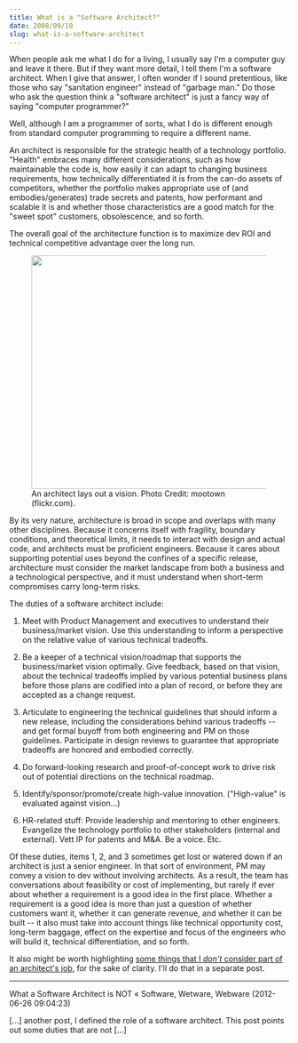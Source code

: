```yaml
---
title: What is a "Software Architect?"
date: 2008/09/10
slug: what-is-a-software-architect
---
```


When people ask me what I do for a living, I usually say I'm a computer guy and leave it there. But if they want more detail, I tell them I'm a software architect. When I give that answer, I often wonder if I sound pretentious, like those who say "sanitation engineer" instead of "garbage man." Do those who ask the question think a "software architect" is just a fancy way of saying "computer programmer?"

Well, although I am a programmer of sorts, what I do is different enough from standard computer programming to require a different name.

An architect is responsible for the strategic health of a technology portfolio. "Health" embraces many different considerations, such as how maintainable the code is, how easily it can adapt to changing business requirements, how technically differentiated it is from the can-do assets of competitors, whether the portfolio makes appropriate use of (and embodies/generates) trade secrets and patents, how performant and scalable it is and whether those characteristics are a good match for the "sweet spot" customers, obsolescence, and so forth.

The overall goal of the architecture function is to maximize dev ROI and technical competitive advantage over the long run.

<figure><img title="An architect lays out a vision..." src="http://farm6.staticflickr.com/5291/5424759413_5c80125755_d.jpg" alt="" width="500" height="420" /><figcaption>An architect lays out a vision. Photo Credit: mootown (flickr.com).</figcaption></figure>

By its very nature, architecture is broad in scope and overlaps with many other disciplines. Because it concerns itself with fragility, boundary conditions, and theoretical limits, it needs to interact with design and actual code, and architects must be proficient engineers. Because it cares about supporting potential uses beyond the confines of a specific release, architecture must consider the market landscape from both a business and a technological perspective, and it must understand when short-term compromises carry long-term risks.

The duties of a software architect include:

1. Meet with Product Management and executives to understand their business/market vision. Use this understanding to inform a perspective on the relative value of various technical tradeoffs.

2. Be a keeper of a technical vision/roadmap that supports the business/market vision optimally. Give feedback, based on that vision, about the technical tradeoffs implied by various potential business plans before those plans are codified into a plan of record, or before they are accepted as a change request.

3. Articulate to engineering the technical guidelines that should inform a new release, including the considerations behind various tradeoffs -- and get formal buyoff from both engineering and PM on those guidelines. Participate in design reviews to guarantee that appropriate tradeoffs are honored and embodied correctly.

4. Do forward-looking research and proof-of-concept work to drive risk out of potential directions on the technical roadmap.

5. Identify/sponsor/promote/create high-value innovation. ("High-value" is evaluated against vision...)

6. HR-related stuff: Provide leadership and mentoring to other engineers. Evangelize the technology portfolio to other stakeholders (internal and external). Vett IP for patents and M&A. Be a voice. Etc.

Of these duties, items 1, 2, and 3 sometimes get lost or watered down if an architect is just a senior engineer. In that sort of environment, PM may convey a vision to dev without involving architects. As a result, the team has conversations about feasibility or cost of implementing, but rarely if ever about whether a requirement is a good idea in the first place. Whether a requirement is a good idea is more than just a question of whether customers want it, whether it can generate revenue, and whether it can be built -- it also must take into account things like technical opportunity cost, long-term baggage, effect on the expertise and focus of the engineers who will build it, technical differentiation, and so forth.

It also might be worth highlighting <a href="/codecraft/2012/06/26/what-a-software-architect-is-not/">some things that I *don't* consider part of an architect's job</a>, for the sake of clarity. I'll do that in a separate post.

---

What a Software Architect is NOT &laquo; Software, Wetware, Webware (2012-06-26 09:04:23)

[...] another post, I defined the role of a software architect. This post points out some duties that are not [...]
